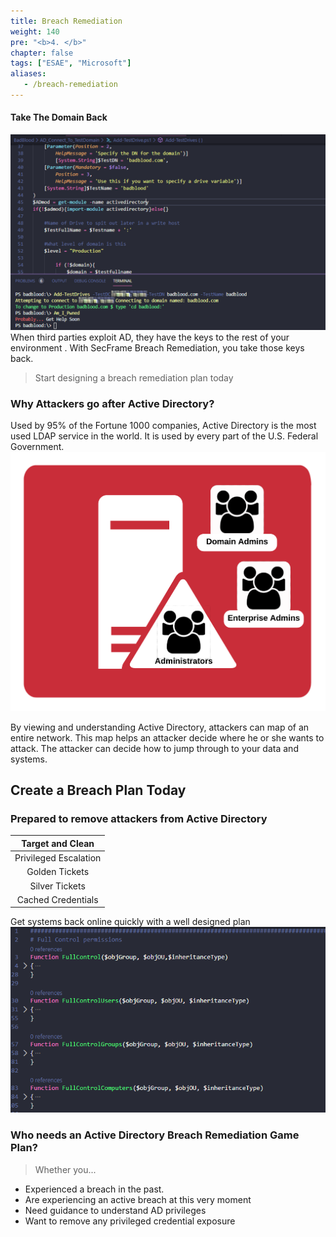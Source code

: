 ```yaml
---
title: Breach Remediation
weight: 140
pre: "<b>4. </b>"
chapter: false
tags: ["ESAE", "Microsoft"]
aliases:
   - /breach-remediation
---
```


#### Take The Domain Back

![Active Directory Breach Remediation](images/remediation.png?classes=shadow&width=60pc)
When third parties exploit AD, they have the keys to the rest of your environment .
With SecFrame Breach Remediation, you take those keys back.
> Start designing a breach remediation plan today


### Why Attackers go after Active Directory?
 
Used by 95% of the Fortune 1000 companies, Active Directory is the most used LDAP service in the world.  It is used by every part of the U.S. Federal Government.
![attacking built in groups of active directory](images/builtingroups.png?classes=shadow&width=20pc)

By viewing and understanding Active Directory, attackers can map of an entire network.  This map helps an attacker decide where he or she wants to attack.  The attacker can decide how to jump through to your data and systems.
 
## Create a Breach Plan Today

### Prepared to remove attackers from Active Directory

| Target and Clean | 
| :---: |
| Privileged Escalation |
| Golden Tickets |
|Silver Tickets |
|Cached Credentials |

Get systems back online quickly with a well designed plan
![delegate control to active directory powershell](images/control.png?classes=shadow&width=40pc)
 
### Who needs an Active Directory Breach Remediation Game Plan? 
> Whether you...

- Experienced a breach in the past.
- Are experiencing an active breach at this very moment
- Need guidance to understand AD privileges
- Want to remove any privileged credential exposure
 
